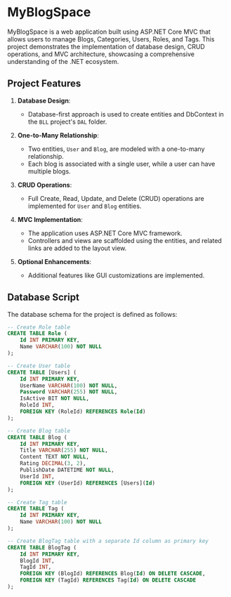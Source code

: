# MyBlogSpace

MyBlogSpace is a web application built using ASP.NET Core MVC that allows users to manage Blogs, Categories, Users, Roles, and Tags. This project demonstrates the implementation of database design, CRUD operations, and MVC architecture, showcasing a comprehensive understanding of the .NET ecosystem.

## Project Features

1. **Database Design**:
   - Database-first approach is used to create entities and DbContext in the `BLL` project's `DAL` folder.

2. **One-to-Many Relationship**:
   - Two entities, `User` and `Blog`, are modeled with a one-to-many relationship.
   - Each blog is associated with a single user, while a user can have multiple blogs.

3. **CRUD Operations**:
   - Full Create, Read, Update, and Delete (CRUD) operations are implemented for `User` and `Blog` entities.

4. **MVC Implementation**:
   - The application uses ASP.NET Core MVC framework.
   - Controllers and views are scaffolded using the entities, and related links are added to the layout view.

5. **Optional Enhancements**:
   - Additional features like GUI customizations are implemented.

## Database Script
The database schema for the project is defined as follows:

```sql
-- Create Role table
CREATE TABLE Role (
    Id INT PRIMARY KEY,
    Name VARCHAR(100) NOT NULL
);

-- Create User table
CREATE TABLE [Users] (
    Id INT PRIMARY KEY,
    UserName VARCHAR(100) NOT NULL,
    Password VARCHAR(255) NOT NULL,
    IsActive BIT NOT NULL,
    RoleId INT,
    FOREIGN KEY (RoleId) REFERENCES Role(Id)
);

-- Create Blog table
CREATE TABLE Blog (
    Id INT PRIMARY KEY,
    Title VARCHAR(255) NOT NULL,
    Content TEXT NOT NULL,
    Rating DECIMAL(3, 2),
    PublishDate DATETIME NOT NULL,
    UserId INT,
    FOREIGN KEY (UserId) REFERENCES [Users](Id)
);

-- Create Tag table
CREATE TABLE Tag (
    Id INT PRIMARY KEY,
    Name VARCHAR(100) NOT NULL
);

-- Create BlogTag table with a separate Id column as primary key
CREATE TABLE BlogTag (
    Id INT PRIMARY KEY,
    BlogId INT,
    TagId INT,
    FOREIGN KEY (BlogId) REFERENCES Blog(Id) ON DELETE CASCADE,
    FOREIGN KEY (TagId) REFERENCES Tag(Id) ON DELETE CASCADE
);
